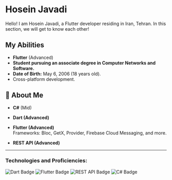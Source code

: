 # Hosein Javadi

Hello! I am Hosein Javadi, a Flutter developer residing in Iran, Tehran. In this section, we will get to know each other!

## My Abilities

- **Flutter** (Advanced)
- **Student pursuing an associate degree in Computer Networks and Software.**
- **Date of Birth:** May 6, 2006 (18 years old).
- Cross-platform development.

## 🚀 About Me

* **C#** (Mid)

* **Dart (Advanced)**

* **Flutter (Advanced)**  
  Frameworks: Bloc, GetX, Provider, Firebase Cloud Messaging, and more.

* **REST API (Advanced)**

---

### Technologies and Proficiencies:

![Dart Badge](https://img.shields.io/badge/Dart-Advanced-purple) ![Flutter Badge](https://img.shields.io/badge/Flutter-Advanced-6202c2) ![REST API Badge](https://img.shields.io/badge/REST%20API-Advanced-blue) ![C# Badge](https://img.shields.io/badge/C%23-Mid-green)
